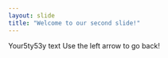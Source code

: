 ```yaml
---
layout: slide
title: "Welcome to our second slide!"
---
```

Your5ty53y text
Use the left arrow to go back!

